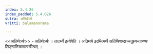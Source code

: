 ```yaml
---
index: 5.4.26
index_padded: 5.4.026
sutra: अतिथेर्ञ्यः
vritti: balamanorama

---
```

<<अतिथेर्ञ्यः>> - अतिथेर्ञ्यः । तादर्थ्ये इत्येवेति । अतिथये इदमित्यर्थे अतिथिशब्दाच्चतुथ्र्यन्ताण्ण्यः लिङ्गातिक्रमात्स्त्रीत्वम् ।